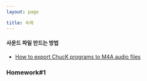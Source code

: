 ```yaml
---
layout: page

title: 숙제
---
```


#### 사운드 파일 만드는 방법

- [How to export ChucK programs to M4A audio files](https://drive.google.com/file/d/10iSfsImAsepDx5R_78rQ4kKglKhZgYk8/view?usp=sharing)



### Homework#1

